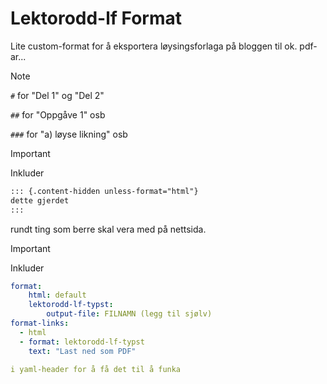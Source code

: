 # Lektorodd-lf Format

Lite custom-format for å eksportera løysingsforlaga på bloggen til ok. pdf-ar...

> [!NOTE]
> `#` for "Del 1" og "Del 2"
> 
> `##` for "Oppgåve 1" osb
> 
> `###` for "a) løyse likning" osb  


> [!IMPORTANT]
> Inkluder
>
> ```md
> ::: {.content-hidden unless-format="html"}
> dette gjerdet
> :::
> ```
>
> rundt ting som berre skal vera med på nettsida. 

> [!IMPORTANT]
> Inkluder
>
> ```yaml
> format:
>     html: default
>     lektorodd-lf-typst:
>         output-file: FILNAMN (legg til sjølv)
> format-links:
>   - html
>   - format: lektorodd-lf-typst
>     text: "Last ned som PDF"
> 
> i yaml-header for å få det til å funka


